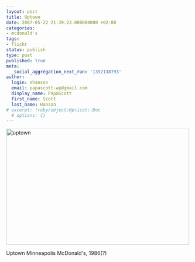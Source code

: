 ```yaml
---
layout: post
title: Uptown
date: 2007-05-22 21:39:23.000000000 +02:00
categories:
- mcdonald's
tags:
- flickr
status: publish
type: post
published: true
meta:
  _social_aggregation_next_run: '1392138793'
author:
  login: shanson
  email: papascott-wp@gmail.com
  display_name: PapaScott
  first_name: Scott
  last_name: Hanson
# excerpt: !ruby/object:Hpricot::Doc
  # options: {}
---
```

<p><a href="http://www.flickr.com/photos/papascott/509767942/" title="Photo Sharing"><img src="http://farm1.static.flickr.com/206/509767942_f79c1caff4.jpg" width="500" height="316" alt="uptown" /></a></p>
<p>Uptown Minneapolis McDonald's, 1986(?)</p>
